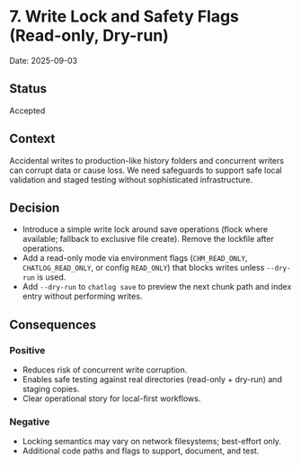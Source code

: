 # 7. Write Lock and Safety Flags (Read-only, Dry-run)

Date: 2025-09-03

## Status

Accepted

## Context

Accidental writes to production-like history folders and concurrent writers can corrupt data or cause loss. We need safeguards to support safe local validation and staged testing without sophisticated infrastructure.

## Decision

- Introduce a simple write lock around save operations (flock where available; fallback to exclusive file create). Remove the lockfile after operations.
- Add a read-only mode via environment flags (`CHM_READ_ONLY`, `CHATLOG_READ_ONLY`, or config `READ_ONLY`) that blocks writes unless `--dry-run` is used.
- Add `--dry-run` to `chatlog save` to preview the next chunk path and index entry without performing writes.

## Consequences

### Positive

- Reduces risk of concurrent write corruption.
- Enables safe testing against real directories (read-only + dry-run) and staging copies.
- Clear operational story for local-first workflows.

### Negative

- Locking semantics may vary on network filesystems; best-effort only.
- Additional code paths and flags to support, document, and test.
